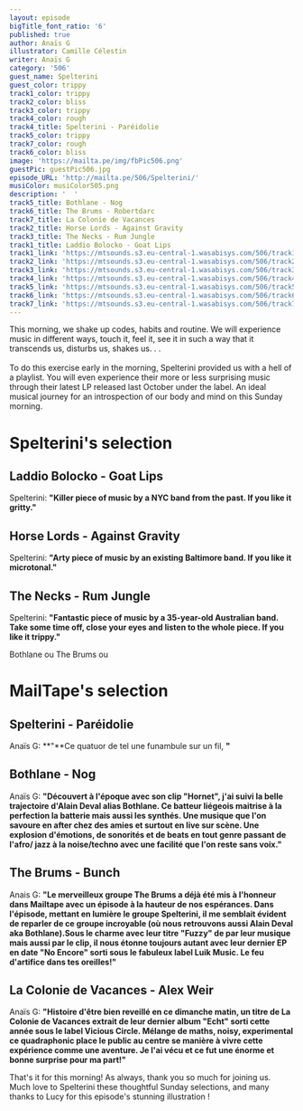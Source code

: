 ```yaml
---
layout: episode
bigTitle_font_ratio: '6'
published: true
author: Anaïs G
illustrator: Camille Célestin
writer: Anaïs G
category: '506'
guest_name: Spelterini
guest_color: trippy
track1_color: trippy
track2_color: bliss
track3_color: trippy
track4_color: rough
track4_title: Spelterini - Paréidolie
track5_color: trippy
track7_color: rough
track6_color: bliss
image: 'https://mailta.pe/img/fbPic506.png'
guestPic: guestPic506.jpg
episode_URL: 'http://mailta.pe/506/Spelterini/'
musiColor: musiColor505.png
description: '  '
track5_title: Bothlane - Nog
track6_title: The Brums - Robertdarc
track7_title: La Colonie de Vacances
track2_title: Horse Lords - Against Gravity
track3_title: The Necks - Rum Jungle
track1_title: Laddio Bolocko - Goat Lips
track1_link: 'https://mtsounds.s3.eu-central-1.wasabisys.com/506/track1.mp3'
track2_link: 'https://mtsounds.s3.eu-central-1.wasabisys.com/506/track2.mp3'
track3_link: 'https://mtsounds.s3.eu-central-1.wasabisys.com/506/track3.mp3'
track4_link: 'https://mtsounds.s3.eu-central-1.wasabisys.com/506/track4.mp3'
track5_link: 'https://mtsounds.s3.eu-central-1.wasabisys.com/506/track5.mp3'
track6_link: 'https://mtsounds.s3.eu-central-1.wasabisys.com/506/track6.mp3'
track7_link: 'https://mtsounds.s3.eu-central-1.wasabisys.com/506/track7.mp3'
---
```

<p id="introduction"> This morning, we shake up codes, habits and routine. We will experience music in different ways, touch it, feel it, see it in such a way that it transcends us, disturbs us, shakes us. . .
<br><br>
To do this exercise early in the morning, Spelterini provided us with a hell of a playlist. You will even experience their more or less surprising music through their latest LP released last October under the label. An ideal musical journey for an introspection of our body and mind on this Sunday morning.
</p>

# Spelterini's selection

## Laddio Bolocko - Goat Lips
Spelterini: **"**Killer piece of music by a NYC band from the past. If you like it gritty.**"**

## Horse Lords - Against Gravity
Spelterini: **"**Arty piece of music by an existing Baltimore band. If you like it microtonal.**"**

## The Necks - Rum Jungle 
Spelterini: **"**Fantastic piece of music by a 35-year-old Australian band. Take some time off, close your eyes and listen to the whole piece. If you like it trippy.**"**

Bothlane ou The Brums ou 
# MailTape's selection

## Spelterini - Paréidolie
Anaïs G: **"**Ce quatuor  de tel une funambule sur un fil, **"**

## Bothlane - Nog 
Anaïs G: **"**Découvert à l'époque avec son clip "Hornet", j'ai suivi la belle trajectoire d'Alain Deval alias Bothlane. Ce batteur liégeois maitrise à la perfection la batterie mais aussi les synthés. Une musique que l'on savoure en after chez des amies et surtout en live sur scène. Une explosion d'émotions, de sonorités et de beats en tout genre passant de l'afro/ jazz à la noise/techno avec une facilité que l'on reste sans voix.**"**

## The Brums - Bunch
Anais G: **"**Le merveilleux groupe The Brums a déjà été mis à l'honneur dans Mailtape avec un épisode à la hauteur de nos espérances. Dans l'épisode, mettant en lumière le groupe Spelterini, il me semblait évident de reparler de ce groupe incroyable (où nous retrouvons aussi Alain Deval aka Bothlane).Sous le charme avec leur titre "Fuzzy" de par leur musique mais aussi par le clip, il nous étonne toujours autant avec leur dernier EP en date "No Encore" sorti sous le fabuleux label Luik Music. Le feu d'artifice dans tes oreilles!**"**

## La Colonie de Vacances - Alex Weir 
Anaïs G: **"**Histoire d'être bien reveillé en ce dimanche matin, un titre de La Colonie de Vacances extrait de leur dernier album "Echt" sorti cette année sous le label Vicious Circle. Mélange de maths, noisy, experimental ce quadraphonic place le public au centre se manière à vivre cette expérience comme une aventure. Je l'ai vécu et ce fut une énorme et bonne surprise pour ma part!**"**

<p id="outroduction">That's it for this morning! As always, thank you so much for joining us. Much love to Spelterini these thoughtful Sunday selections, and many thanks to Lucy for this episode's stunning illustration !</p>
